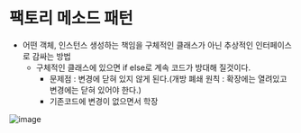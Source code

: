 # 팩토리 메소드 패턴

+ 어떤 객체, 인스턴스 생성하는 책임을 구체적인 클래스가 아닌 추상적인 인터페이스로 감싸는 방법
  - 구체적인 클래스에 있으면 if else로 계속 코드가 방대해 질것이다.
    - 문제점 : 변경에 닫혀 있지 않게 된다.(개방 폐쇄 원칙 : 확장에는 열려있고 변경에는 닫혀 있어야 한다.)
    - 기존코드에 변경이 없으면서 학장

![image](https://user-images.githubusercontent.com/49984996/147890778-b856b2b7-99ce-45ef-9f9d-b6a982135ebf.png)

